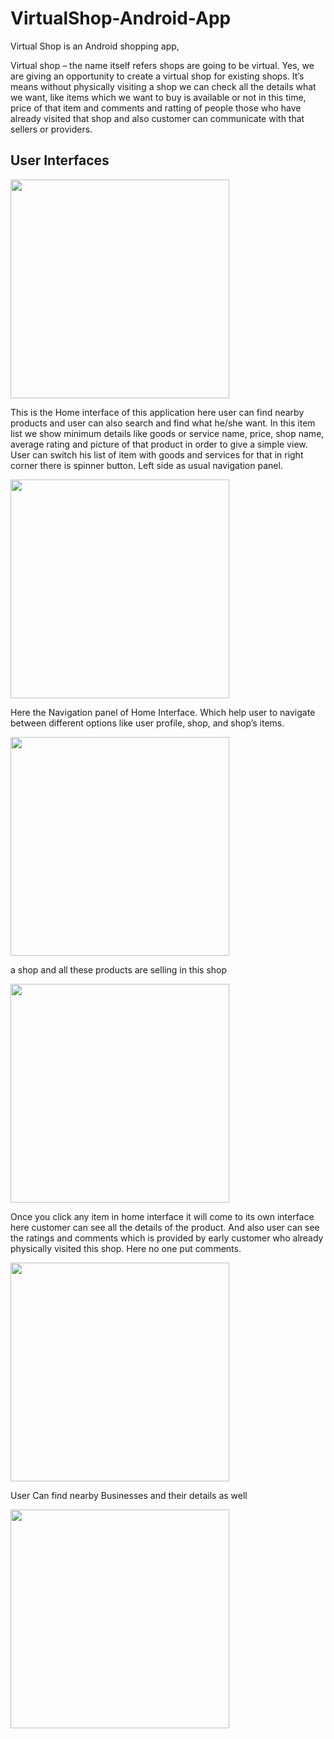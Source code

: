 # VirtualShop-Android-App
Virtual Shop is an Android shopping app,

Virtual shop – the name itself refers shops are going to be virtual. Yes, we are giving an opportunity to create a virtual shop for existing shops. It’s means without physically visiting a shop we can check all the details what we want, like items which we want to buy is available or not in this time, price of that item and comments and ratting of people those who have already visited that shop and also customer can communicate with that sellers or providers.

## User Interfaces

<img src="https://user-images.githubusercontent.com/26678062/50906348-e3977480-144a-11e9-9d1c-2461c50ccc43.jpg" width="350">

This is the Home interface of this application here user can find nearby products and user can also search and find what he/she want.  In this item list we show minimum details like goods or service name, price, shop name, average rating and picture of that product in order to give a simple view. User can switch his list of item with goods and services for that in right corner there is spinner button. Left side as usual navigation panel. 

<img src="https://user-images.githubusercontent.com/26678062/50907021-653bd200-144c-11e9-91a8-671bc2ad6ccc.jpg" width="350">

Here the Navigation panel of Home Interface. Which help user to navigate between different options like user profile, shop, and shop’s items. 

<img src="https://user-images.githubusercontent.com/26678062/50907164-b8ae2000-144c-11e9-92ea-cceca45182fc.jpg" width="350">

a shop and all these products are selling in this shop

<img src="https://user-images.githubusercontent.com/26678062/50907435-64577000-144d-11e9-89f2-6f1c6d67dc69.jpg" width="350">

Once you click any item in home interface it will come to its own interface here customer can see all the details of the product. And also user can see the ratings and comments which is provided by early customer who already physically visited this shop. Here no one put comments. 

<img src="https://user-images.githubusercontent.com/26678062/50907588-c7490700-144d-11e9-88bd-6e10e7249c92.jpg" width="350">

User Can find nearby Businesses and their details as well

<img src="https://user-images.githubusercontent.com/26678062/50907676-fa8b9600-144d-11e9-8392-a31c18eb1afb.jpg" width="350">

